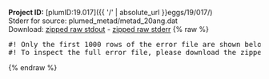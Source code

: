 **Project ID:** [plumID:19.017]({{ '/' | absolute_url }}eggs/19/017/)  
Stderr for source:  plumed_metad/metad_20ang.dat   
Download: [zipped raw stdout](metad_20ang.dat.plumed.stdout.txt.zip) - [zipped raw stderr](metad_20ang.dat.plumed.stderr.txt.zip) 
{% raw %}
<pre>
#! Only the first 1000 rows of the error file are shown below
#! To inspect the full error file, please download the zipped raw stderr file above
</pre>
{% endraw %}

